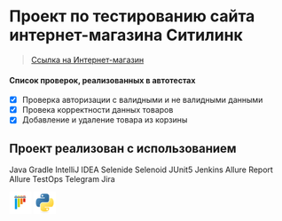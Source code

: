 # Проект по тестированию сайта интернет-магазина Ситилинк
> <a target="_blank" href="https://www.citilink.ru/">Ссылка на Интернет-магазин</a>

#### Список проверок, реализованных в автотестах
- [x] Проверка авторизации с валидными и не валидными данными
- [x] Провека корректности данных товаров
- [x] Добавление и удаление товара из корзины

## Проект реализован с использованием
Java Gradle IntelliJ IDEA Selenide Selenoid JUnit5 Jenkins Allure Report Allure TestOps Telegram Jira

<img src="/design/pytest-original.svg" alt="Image 1" width="40" height="40">
<img src="/design/python-original.svg" alt="Image 2" width="40" height="40">
